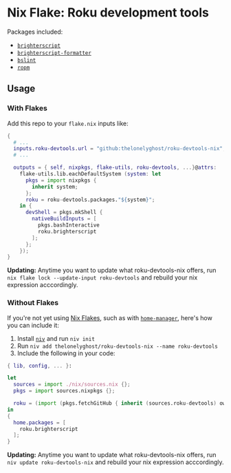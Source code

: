 # Nix Flake: Roku development tools

Packages included:

- [`brighterscript`](https://github.com/rokucommunity/brighterscript)
- [`brighterscript-formatter`](https://github.com/rokucommunity/brighterscript-formatter)
- [`bslint`](https://github.com/rokucommunity/bslint)
- [`ropm`](https://github.com/rokucommunity/ropm)

## Usage

### With Flakes

Add this repo to your `flake.nix` inputs like:

```nix
{
  # ...
  inputs.roku-devtools.url = "github:thelonelyghost/roku-devtools-nix";
  # ...

  outputs = { self, nixpkgs, flake-utils, roku-devtools, ...}@attrs:
    flake-utils.lib.eachDefaultSystem (system: let
      pkgs = import nixpkgs {
        inherit system;
      };
      roku = roku-devtools.packages."${system}";
    in {
      devShell = pkgs.mkShell {
        nativeBuildInputs = [
          pkgs.bashInteractive
          roku.brighterscript
        ];
      };
    });
}
```

**Updating:** Anytime you want to update what roku-devtools-nix offers, run `nix flake lock --update-input roku-devtools` and rebuild your nix expression acccordingly.

### Without Flakes

If you're not yet using [Nix Flakes][flakes], such as with [`home-manager`][home-manager], here's how you can include it:

1. Install [`niv`][niv] and run `niv init`
2. Run `niv add thelonelyghost/roku-devtools-nix --name roku-devtools`
3. Include the following in your code:

```nix
{ lib, config, ... }:

let
  sources = import ./nix/sources.nix {};
  pkgs = import sources.nixpkgs {};

  roku = (import (pkgs.fetchGitHub { inherit (sources.roku-devtools) owner repo rev sha256; })).outputs.packages."${builtings.currentSystem}";
in
{
  home.packages = [
    roku.brighterscript
  ];
}
```

**Updating:** Anytime you want to update what roku-devtools-nix offers, run `niv update roku-devtools-nix` and rebuild your nix expression acccordingly.

[flakes]: https://github.com/NixOS/nix/blob/master/src/nix/flake.md
[home-manager]: https://github.com/nix-community/home-manager
[niv]: https://github.com/nmattia/niv

